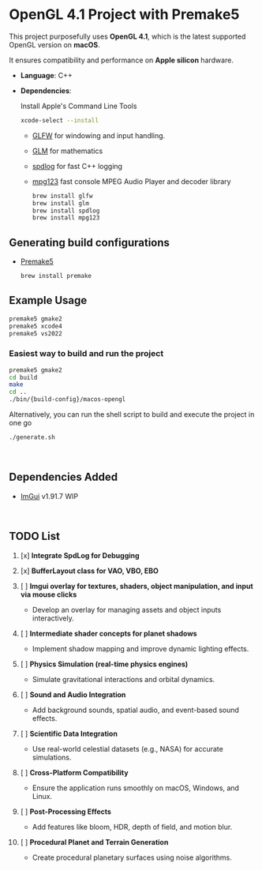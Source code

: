 # OpenGL 4.1 Project with Premake5

This project purposefully uses **OpenGL 4.1**, which is the latest supported OpenGL version on **macOS**.

It ensures compatibility and performance on **Apple silicon** hardware.
<br/>

- **Language**: C++
- **Dependencies**:
  <br/>

  Install Apple's Command Line Tools

  ```bash
  xcode-select --install
  ```

  - [GLFW](https://www.glfw.org/) for windowing and input handling.
  - [GLM](https://github.com/g-truc/glm) for mathematics
  - [spdlog](https://github.com/gabime/spdlog) for fast C++ logging
  - [mpg123](https://github.com/gypified/libmpg123) fast console MPEG Audio Player and decoder library

    ```bash
    brew install glfw
    brew install glm
    brew install spdlog
    brew install mpg123
    ```

## **Generating build configurations**

- [Premake5](https://premake.github.io/)
  ```bash
  brew install premake
  ```

## Example Usage

```bash
premake5 gmake2
premake5 xcode4
premake5 vs2022
```

### Easiest way to build and run the project

```bash
premake5 gmake2
cd build
make
cd ..
./bin/{build-config}/macos-opengl
```

Alternatively, you can run the shell script to build and execute the project in one go

```bash
./generate.sh
```

  <br/>

## **Dependencies Added**

- [ImGui](https://github.com/ocornut/imgui/tree/docking) v1.91.7 WIP

<br/>

## **TODO List**

1. [x] **Integrate SpdLog for Debugging**

2. [x] **BufferLayout class for VAO, VBO, EBO**

3. [ ] **Imgui overlay for textures, shaders, object manipulation, and input via mouse clicks**

   - Develop an overlay for managing assets and object inputs interactively.

4. [ ] **Intermediate shader concepts for planet shadows**

   - Implement shadow mapping and improve dynamic lighting effects.

5. [ ] **Physics Simulation (real-time physics engines)**

   - Simulate gravitational interactions and orbital dynamics.

6. [ ] **Sound and Audio Integration**

   - Add background sounds, spatial audio, and event-based sound effects.

7. [ ] **Scientific Data Integration**

   - Use real-world celestial datasets (e.g., NASA) for accurate simulations.

8. [ ] **Cross-Platform Compatibility**

   - Ensure the application runs smoothly on macOS, Windows, and Linux.

9. [ ] **Post-Processing Effects**

   - Add features like bloom, HDR, depth of field, and motion blur.

10. [ ] **Procedural Planet and Terrain Generation**
    - Create procedural planetary surfaces using noise algorithms.
